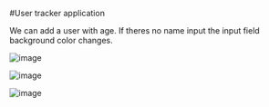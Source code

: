 #User tracker application

We can add a user with age. If theres no name input the input field background color changes.

![image](https://user-images.githubusercontent.com/60651308/122656594-4c2ac580-d15c-11eb-9a24-13cb6d7d6f10.png)

![image](https://user-images.githubusercontent.com/60651308/122656608-754b5600-d15c-11eb-9539-65b956c8ba27.png)

![image](https://user-images.githubusercontent.com/60651308/122656615-872cf900-d15c-11eb-9304-421a8caf763c.png)

